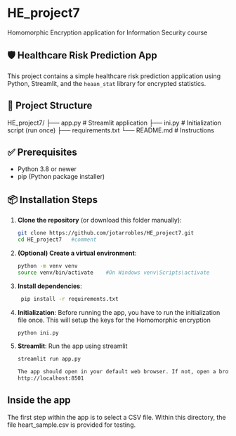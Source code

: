 # HE_project7
Homomorphic Encryption application for Information Security course

## 🛡️ Healthcare Risk Prediction App

This project contains a simple healthcare risk prediction application using Python, Streamlit, and the `heaan_stat` library for encrypted statistics.

## 📁 Project Structure
HE_project7/
├── app.py # Streamlit application
├── ini.py # Initialization script (run once)
├── requirements.txt
└── README.md # Instructions

## ✅ Prerequisites
- Python 3.8 or newer
- pip (Python package installer)

## 📦 Installation Steps

1. **Clone the repository** (or download this folder manually):
   ```bash
   git clone https://github.com/jotarrobles/HE_project7.git
   cd HE_project7   #comment

2. **(Optional) Create a virtual environment**:
   ```bash
   python -m venv venv
   source venv/bin/activate    #On Windows venv\Scripts\activate
   
3. **Install dependencies**:
   ```bash
    pip install -r requirements.txt

4. **Initialization**:
   Before running the app, you have to run the initialization file once.
   This will setup the keys for the Homomorphic encryption
   ```bash
   python ini.py

5. **Streamlit**:
   Run the app using streamlit
   ```bash
   streamlit run app.py

   The app should open in your default web browser. If not, open a browser window and      search:
   http://localhost:8501

## Inside the app
The first step within the app is to select a CSV file. Within this directory, the file heart_sample.csv is provided for testing.



